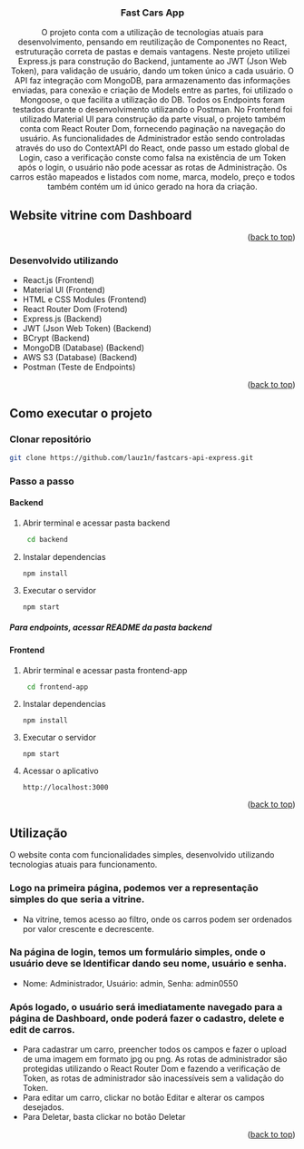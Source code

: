 

<h3 align="center">Fast Cars App</h3>

  <p align="center">
    O projeto conta com a utilização de tecnologias atuais para desenvolvimento, pensando em reutilização de Componentes no React, estruturação correta de pastas e demais vantagens.
    Neste projeto utilizei Express.js para construção do Backend, juntamente ao JWT (Json Web Token), para validação de usuário, dando um token único a cada usuário.
    O API faz integração com MongoDB, para armazenamento das informações enviadas, para conexão e criação de Models entre as partes, foi utilizado o Mongoose, o que facilita a utilização do DB. Todos os Endpoints foram testados durante o desenvolvimento utilizando o Postman.
    No Frontend foi utilizado Material UI para construção da parte visual, o projeto também conta com React Router Dom, fornecendo paginação na navegação do usuário. 
    As funcionalidades de Administrador estão sendo controladas através do uso do ContextAPI do React, onde passo um estado global de Login, caso a verificação conste como falsa na existência de um Token após o login, o usuário não pode acessar as rotas de Administração.
    Os carros estão mapeados e listados com nome, marca, modelo, preço e todos também contém um id único gerado na hora da criação.


<!-- ABOUT THE PROJECT -->
## Website vitrine com Dashboard

<p align="right">(<a href="#readme-top">back to top</a>)</p>


### Desenvolvido utilizando

* React.js (Frontend)
* Material UI (Frontend)
* HTML e CSS Modules (Frontend)
* React Router Dom (Frotend)
* Express.js (Backend)
* JWT (Json Web Token) (Backend)
* BCrypt (Backend)
* MongoDB (Database) (Backend)
* AWS S3 (Database) (Backend)
* Postman (Teste de Endpoints)



<p align="right">(<a href="#readme-top">back to top</a>)</p>



<!-- GETTING STARTED -->
## Como executar o projeto
### Clonar repositório
   ```sh
   git clone https://github.com/lauz1n/fastcars-api-express.git
   ```
### Passo a passo

#### Backend

1. Abrir terminal e acessar pasta backend
   ```sh
    cd backend
   ```
2. Instalar dependencias
   ```
   npm install
   ```
3. Executar o servidor
   ```
   npm start 
   ```
##### Para endpoints, acessar README da pasta backend
#### Frontend

1. Abrir terminal e acessar pasta frontend-app
   ```sh
    cd frontend-app
   ```
2. Instalar dependencias
   ```
   npm install
   ```
3. Executar o servidor
   ```
   npm start 
   ```
4. Acessar o aplicativo 
   ```
   http://localhost:3000
   ```

<p align="right">(<a href="#readme-top">back to top</a>)</p>



<!-- USAGE EXAMPLES -->
## Utilização

O website conta com funcionalidades simples, desenvolvido utilizando tecnologias atuais para funcionamento.

### Logo na primeira página, podemos ver a representação simples do que seria a vitrine.
 * Na vitrine, temos acesso ao filtro, onde os carros podem ser ordenados por valor crescente e decrescente.
### Na página de login, temos um formulário simples, onde o usuário deve se Identificar dando seu nome, usuário e senha.
 * Nome: Administrador, Usuário: admin, Senha: admin0550
### Após logado, o usuário será imediatamente navegado para a página de Dashboard, onde poderá fazer o cadastro, delete e edit de carros.
 * Para cadastrar um carro, preencher todos os campos e fazer o upload de uma imagem em formato jpg ou png. As rotas de administrador são protegidas utilizando o React Router Dom e fazendo a verificação de Token, as rotas de administrador são inacessíveis sem a validação do Token.
 * Para editar um carro, clickar no botão Editar e alterar os campos desejados.
 * Para Deletar, basta clickar no botão Deletar


<p align="right">(<a href="#readme-top">back to top</a>)</p>



